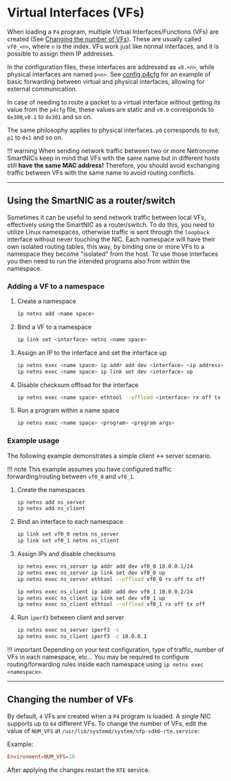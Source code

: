 # Virtual Interfaces (VFs)

When loading a `P4` program, multiple Virtual Interfaces/Functions (VFs) are created (See [Changing the number of VFs](#changing-the-number-of-vfs)). These are usually called `vf0_<n>`, where `n` is the index. VFs work just like normal interfaces, and it is possible to assign them IP addresses.


In the configuration files, these interfaces are addressed as `v0.<n>`, while physical interfaces are named `p<n>`. See [config.p4cfg](https://github.com/RuiCunhaM/Template-Netronome-P4/blob/master/configs/config.p4cfg) for an example of basic forwarding between virtual and physical interfaces, allowing for external communication.

In case of needing to route a packet to a virtual interface without getting its value from the `p4cfg` file, these values are static and `v0.0` corresponds to `0x300`,`v0.1` to `0x301` and so on.

The same philosophy applies to physical interfaces. `p0` corresponds to `0x0`, `p1` to `0x1` and so on. 

!!! warning
    When sending network traffic between two or more Netronome SmartNICs keep in mind that VFs with the same name but in different hosts still **have the same MAC address!** Therefore, you should avoid exchanging traffic between VFs with the same name to avoid routing conflicts.

---

## Using the SmartNIC as a router/switch

Sometimes it can be useful to send network traffic between local VFs, effectively using the SmartNIC as a router/switch. To do this, you need to utilize Linux namespaces, otherwise traffic is sent through the `loopback` interface without never touching the NIC. Each namespace will have their own isolated routing tables, this way, by binding one or more VFs to a namespace they become "isolated" from the host. To use those interfaces you then need to run the intended programs also from within the namespace.

### Adding a VF to a namespace

1. Create a namespace

    ```bash
    ip netns add <name space>
    ```

2. Bind a VF to a namespace
    
    ```bash
    ip link set <interface> netns <name space>
    ```

3. Assign an IP to the interface and set the interface up

    ```bash
    ip netns exec <name space> ip addr add dev <interface> <ip address> 
    ip netns exec <name space> ip link set dev <interface> up
    ```

4. Disable checksum offload for the interface

    ```bash
    ip netns exec <name space> ethtool --offload <interface> rx off tx off
    ```

5. Run a program within a name space

    ```bash
    ip netns exec <name space> <program> <program args>
    ```

### Example usage

The following example demonstrates a simple client <-> server scenario.

!!! note
    This example assumes you have configured traffic forwarding/routing between `vf0_0` and `vf0_1`. 

1. Create the namespaces

    ```bash
    ip netns add ns_server
    ip netns add ns_client
    ```

2. Bind an interface to each namespace

    ```bash
    ip link set vf0_0 netns ns_server
    ip link set vf0_1 netns ns_client
    ```

3. Assign IPs and disable checksums

    ```bash
    ip netns exec ns_server ip addr add dev vf0_0 10.0.0.1/24
    ip netns exec ns_server ip link set dev vf0_0 up
    ip netns exec ns_server ethtool --offload vf0_0 rx off tx off

    ip netns exec ns_client ip addr add dev vf0_1 10.0.0.2/24
    ip netns exec ns_client ip link set dev vf0_1 up
    ip netns exec ns_client ethtool --offload vf0_1 rx off tx off
    ```

4. Run `iperf3` between client and server

    ```bash
    ip netns exec ns_server iperf3 -s
    ip netns exec ns_client iperf3 -c 10.0.0.1
    ```

!!! important
    Depending on your test configuration, type of traffic, number of VFs in each namespace, etc... You may be required to configure routing/forwarding rules inside each namespace using `ip netns exec <namespace>`.

---

## Changing the number of VFs

By default, `4` VFs are created when a `P4` program is loaded. A single NIC supports up to `64` different VFs. To change the number of VFs, edit the value of `NUM_VFS` at `/usr/lib/systemd/system/nfp-sdk6-rte.service`:

Example:
```toml
Environment=NUM_VFS=10
```

After applying the changes restart the `RTE` service.

